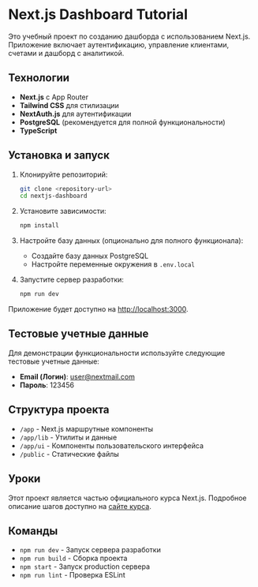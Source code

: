 # Next.js Dashboard Tutorial

Это учебный проект по созданию дашборда с использованием Next.js. Приложение включает аутентификацию, управление клиентами, счетами и дашборд с аналитикой.

## Технологии

- **Next.js** с App Router
- **Tailwind CSS** для стилизации
- **NextAuth.js** для аутентификации
- **PostgreSQL** (рекомендуется для полной функциональности)
- **TypeScript**

## Установка и запуск

1. Клонируйте репозиторий:

   ```bash
   git clone <repository-url>
   cd nextjs-dashboard
   ```

2. Установите зависимости:

   ```bash
   npm install
   ```

3. Настройте базу данных (опционально для полного функционала):

   - Создайте базу данных PostgreSQL
   - Настройте переменные окружения в `.env.local`

4. Запустите сервер разработки:
   ```bash
   npm run dev
   ```

Приложение будет доступно на [http://localhost:3000](http://localhost:3000).

## Тестовые учетные данные

Для демонстрации функциональности используйте следующие тестовые учетные данные:

- **Email (Логин)**: user@nextmail.com
- **Пароль**: 123456

## Структура проекта

- `/app` - Next.js маршрутные компоненты
- `/app/lib` - Утилиты и данные
- `/app/ui` - Компоненты пользовательского интерфейса
- `/public` - Статические файлы

## Уроки

Этот проект является частью официального курса Next.js. Подробное описание шагов доступно на [сайте курса](https://nextjs.org/learn).

## Команды

- `npm run dev` - Запуск сервера разработки
- `npm run build` - Сборка проекта
- `npm start` - Запуск production сервера
- `npm run lint` - Проверка ESLint
